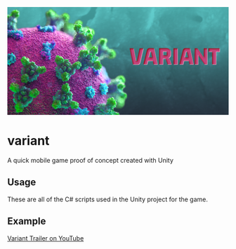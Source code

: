 ![](https://raw.githubusercontent.com/ajmazepa/variant/main/Assets/Sprites/Android_Feature.png)

# variant
A quick mobile game proof of concept created with Unity

## Usage
These are all of the C# scripts used in the Unity project for the game.

## Example
[Variant Trailer on YouTube](https://www.youtube.com/watch?v=Azw55V3IuNA)
